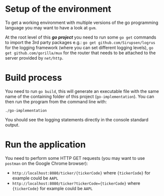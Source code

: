 # Setup of the environment

To get a working environment with multiple versions of the go programming language you may want to have a look at `gvm`.

At the root level of this ___go project___ you need to run some `go get` commands to import the 3rd party packages e.g.: `go get github.com/Sirupsen/logrus` for the logging framework (where you can set different logging levels), `go get github.com/gorilla/mux` for the router that needs to be attached to the server provided by `net/http`.

# Build process

You need to run `go build`, this will generate an executable file with the same name of the containing folder of this project (`go-implementation`).
You can then run the program from the command line with:
```
./go-implementation
```
You should see the logging statements directly in the console standard output.

# Run the application

You need to perform some HTTP GET requests (you may want to use `postman` on the Google Chrome browser):

- `http://localhost:8080/ticker/{tickerCode}` where `{tickerCode}` for example could be `AAPL`
- `http://localhost:8080/ticker?tickerCode={tickerCode}` where `{tickerCode}` for example could be `AAPL`

